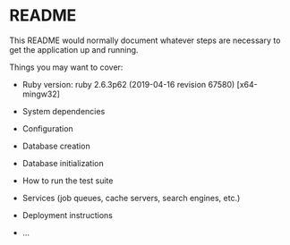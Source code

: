 # README

This README would normally document whatever steps are necessary to get the
application up and running.

Things you may want to cover:

* Ruby version:
ruby 2.6.3p62 (2019-04-16 revision 67580) [x64-mingw32]

* System dependencies

* Configuration

* Database creation

* Database initialization

* How to run the test suite

* Services (job queues, cache servers, search engines, etc.)

* Deployment instructions

* ...
